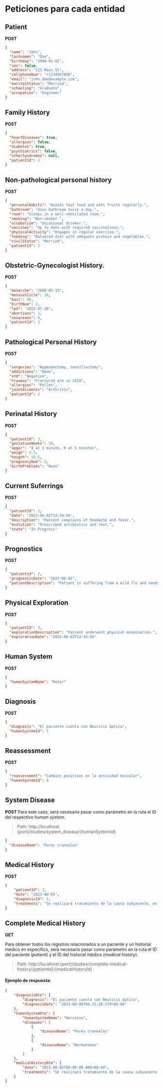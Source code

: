 # Peticiones para cada entidad

## Patient

**POST**

```JSON
{
  "name": "John",
  "lastnames": "Doe",
  "birthday": "1990-01-01",
  "sex": false,
  "address": "123 Main St",
  "cellphoneNum": "+1234567890",
  "email": "john.doe@example.com",
  "maritalStatus": "Married",
  "schooling": "Graduate",
  "occupation": "Engineer"
}
```

## Family History

**POST**

```JSON
{
  "heartDiseases": true,
  "allergies": false,
  "diabetes": true,
  "psychiatrics": false,
  "otherSyndromes": null,
  "patientId": 2
}
```

## Non-pathological personal history

**POST**

```JSON
{
  "personalHabits": "Avoids fast food and eats fruits regularly.",
  "bathroom": "Uses bathroom twice a day.",
  "room": "Sleeps in a well-ventilated room.",
  "smoking": "Non-smoker.",
  "alcoholism": "Occasional drinker.",
  "vaccines": "Up to date with required vaccinations.",
  "physicalActivity": "Engages in regular exercise.",
  "feeding": "Balanced diet with adequate protein and vegetables.",
  "civilStatus": "Married",
  "patientId": 2
}
```

## Obstetric-Gynecologist History.

**POST**

```JSON
{
  "menarche": "2008-05-15",
  "mensualCicle": 28,
  "basl": 98,
  "birthNum": 2,
  "lpd": "2023-07-30",
  "abortions": 1,
  "cesareans": 0,
  "patientId": 3
}
```

## Pathological Personal History

**POST**

```JSON
{
  "surgeries": "Appendectomy, tonsillectomy",
  "addictions": "None",
  "std": "Negative",
  "traumas": "Fractured arm in 2010",
  "allergies": "Pollen",
  "jointAliments": "Arthritis",
  "patientId": 2
}
```

## Perinatal History

**POST**

```JSON
{
  "patientId": 3,
  "gestationWeeks": 38,
  "apgar": "8 at 1 minute, 9 at 5 minutes",
  "weigh": 3.2,
  "heigth": 50.5,
  "pregnancyNum": 2,
  "birthProblems": "None"
}
```

## Current Suferrings

**POST**

```JSON
{
  "patientId": 2,
  "date": "2023-08-02T12:34:56",
  "description": "Patient complains of headache and fever.",
  "evolution": "Prescribed antibiotics and rest.",
  "state": "In Progress"
}
```

## Prognostics

**POST**

```JSON
{
  "patientId": 2,
  "prognosticDate": "2023-08-02",
  "patientDescription": "Patient is suffering from a mild flu and needs rest."
}
```

## Physical Exploration

**POST**

```JSON
{
  "patientId": 3,
  "explorationDescription": "Patient underwent physical examination.",
  "explorationDate": "2023-08-02T12:34:56"
}
```
##  Human System

**POST**

```JSON
{
  "humanSystemName": "Motor"
}
```

##  Diagnosis

**POST**

```JSON
{
  "diagnosis": "El paciente cuenta con Neuritis óptica",
  "humanSystemId": 1
}
```

##  Reassessment

**POST**

```JSON
{
  "reassessment": "Cambios positivos en la actividad muscular",
  "humanSystemId": 4
}
```

## System Disease

**POST**
Para este caso, será necesario pasar como parámetro en la ruta el ID del respectivo *human system*.
> Path: http://localhost:{port}/studies/system_disease/{humanSystemId}

```JSON
{
  "diseaseName": "Pares craneales"
}

```

## Medical History

**POST**

```JSON
{
    "patientId": 3,
    "date": "2023-08-05",
    "diagnosisId": 2,
    "treatments": "Se realizará tratamiento de la causa subyacente, en este caso, se detectó infección bacteriana."
}
```

## Complete Medical History

**GET**

Para obtener todos los registros relacionados a un paciente y un historial médico en específico, será necesario pasar como parámetro en la ruta el ID del paciente (*patient*) y el ID del historial médico (*medical history*).
> Path: http://localhost:{port}/studies/complete-medical-history/{patientId}/{medicalHistoryId}

#### Ejemplo de respuesta:
```JSON
{
    "diagnosisDto": {
        "diagnosis": "El paciente cuenta con Neuritis óptica",
        "diagnosisDate": "2023-08-06T04:23:28.579+00:00"
    },
    "humanSystemDto": {
        "humanSystemName": "Nervioso",
        "diseases": [
            {
                "diseaseName": "Pares craneales"
            },
            {
                "diseaseName": "Dermatomas"
            }
        ]
    },
    "medicalHistoryDto": {
        "date": "2023-08-05T00:00:00.000+00:00",
        "treatments": "Se realizará tratamiento de la causa subyacente, en este caso, se detectó infección bacteriana."
    }
}
```